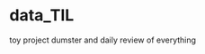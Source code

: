  # data_TIL
toy project dumster and daily review of everything
 
 
 
 
  
   
 
    
 
 
 
 
 
 
 
 
 
 
 
 
  
 
